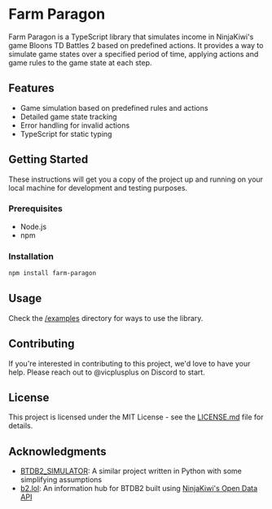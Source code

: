 # Farm Paragon

Farm Paragon is a TypeScript library that simulates income in NinjaKiwi's game Bloons TD Battles 2 based on predefined actions. It provides a way to simulate game states over a specified period of time, applying actions and game rules to the game state at each step.

## Features

- Game simulation based on predefined rules and actions
- Detailed game state tracking
- Error handling for invalid actions
- TypeScript for static typing

## Getting Started

These instructions will get you a copy of the project up and running on your local machine for development and testing purposes.

### Prerequisites

- Node.js
- npm

### Installation

```bash
npm install farm-paragon
```

## Usage

Check the [/examples](examples) directory for ways to use the library.


## Contributing

If you're interested in contributing to this project, we'd love to have your help. Please reach out to @vicplusplus on Discord to start.

## License

This project is licensed under the MIT License - see the [LICENSE.md](LICENSE.md) file for details.

## Acknowledgments

- [BTDB2_SIMULATOR](https://github.com/redlaserbmBTD/BTDB2_SIMULATOR): A similar project written in Python with some simplifying assumptions
- [b2.lol](https://b2.lol): An information hub for BTDB2 built using [NinjaKiwi's Open Data API](https://data.ninjakiwi.com/)